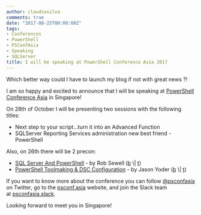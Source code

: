 ```yaml
---
author: claudiosilva
comments: true
date: "2017-08-25T00:00:00Z"
tags:
- Conferences
- PowerShell
- PSConfAsia
- Speaking
- SQLServer
title: I will be speaking at PowerShell Conference Asia 2017
---
```

Which better way could I have to launch my blog if not with great news ?!

I am so happy and excited to announce that I will be speaking at <a href="http://psconf.asia/">PowerShell Conference Asia</a> in Singapore!

On 28th of October I will be presenting two sessions with the following titles:
<ul>
	<li>Next step to your script...turn it into an Advanced Function</li>
	<li>SQLServer Reporting Services administration new best friend - PowerShell</li>
</ul>
Also, on 26th there will be 2 precon:
<ul>
	<li><a href="https://www.meetup.com/mssgug/events/242636018/" target="_blank" rel="noopener">SQL Server And PowerShell</a> - by Rob Sewell (<a href="https://sqldbawithabeard.com" target="_blank" rel="noopener">b</a> \| <a href="https://twitter.com/sqldbawithbeard">t</a>)</li>
	<li><a href="https://www.meetup.com/mssgug/events/242428094/" target="_blank" rel="noopener">PowerShell Toolmaking &amp; DSC Configuration</a> - by Jason Yoder (<a href="http://mctexpert.blogspot.com/" target="_blank" rel="noopener">b</a> \| <a href="https://twitter.com/JasonYoder_MCT" target="_blank" rel="noopener">t</a>)</li>
</ul>
If you want to know more about the conference you can follow <a href="https://twitter.com/psconfasia" target="_blank" rel="noopener">@psconfasia</a> on Twitter, go to the <a href="http://psconf.asia" target="_blank" rel="noopener">psconf.asia</a> website, and join the Slack team at <a href="https://psconfasia.slack.com/">psconfasia.slack</a>.

Looking forward to meet you in Singapore!
